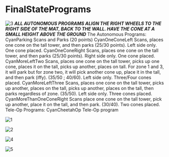 # FinalStatePrograms
![3](https://user-images.githubusercontent.com/91763642/217996294-2f6ece29-6864-4768-a0d4-13bee6751499.png)
***ALL AUTONOMOUS PROGRAMS ALIGN THE RIGHT WHEELS TO THE RIGHT SIDE OF THE MAT, BACK TO THE WALL. HAVE THE CONE AT A SMALL HEIGHT ABOVE THE GROUND***
The Autonomous Programs:
CyanParking
Scans and Parks (20 points)
CyanOneConeLeft
Scans, places one cone on the tall tower, and then parks (25/30 points). Left side only. One cone placed.
CyanOneConeRight
Scans, places one cone on the tall tower, and then parks (25/30 points). Right side only. One cone placed.
CyanMoreLeftTwo
Scans, places one cone on the tall tower, picks up one cone, places it on the tall, picks up another, places on tall. For zone 1 and 3, it will park but for zone two, it will pick another cone up, place it in the tall, and then park (iffy). (35/50 ; 40/60). Left side only. Three/Four cones placed.
CyanMoreLeftThree
Scans, places one cone on the tall tower, picks up another, places on the tall, picks up another, places on the tall, then parks regardless of zone. (35/50). Left side only. Three cones placed.
CyanMoreThanOneConeRight
Scans place one cone on the tall tower, pick up another, place it on the tall, and then park. (30/40). Two cones placed.
Tele-Op Programs:
CyanCheetahOp
Tele-Op program


![1](https://user-images.githubusercontent.com/91763642/217996202-bae82957-92b9-46c3-9c75-ac4bccda66e9.png)

![2](https://user-images.githubusercontent.com/91763642/217996242-b75c6da0-cd87-46d4-a464-9d72d3bd6fca.png)

![4](https://user-images.githubusercontent.com/91763642/217996430-bc6d0d67-ce6c-4fdf-b28a-6932ddf7c867.png)

![5](https://user-images.githubusercontent.com/91763642/217996562-45c909d5-8f7d-4831-a65c-fcc7c86ec986.png)

